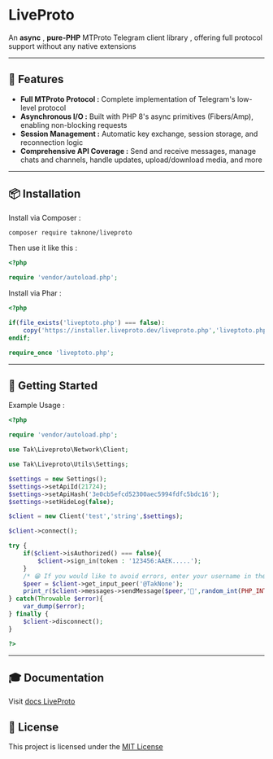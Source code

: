 # LiveProto

An **async** , **pure-PHP** MTProto Telegram client library , offering full protocol support without any native extensions

---

## 🚀 Features

* **Full MTProto Protocol :** Complete implementation of Telegram's low-level protocol
* **Asynchronous I/O :** Built with PHP 8's async primitives (Fibers/Amp), enabling non-blocking requests
* **Session Management :** Automatic key exchange, session storage, and reconnection logic
* **Comprehensive API Coverage :** Send and receive messages, manage chats and channels, handle updates, upload/download media, and more

---

## 📦 Installation

Install via Composer :

```bash
composer require taknone/liveproto
```

Then use it like this :

```php
<?php

require 'vendor/autoload.php';
```

Install via Phar :

```php
<?php

if(file_exists('liveptoto.php') === false):
    copy('https://installer.liveproto.dev/liveproto.php','liveptoto.php');
endif;

require_once 'liveptoto.php';
```

---

## 🏁 Getting Started

Example Usage :

```php
<?php

require 'vendor/autoload.php';

use Tak\Liveproto\Network\Client;

use Tak\Liveproto\Utils\Settings;

$settings = new Settings();
$settings->setApiId(21724);
$settings->setApiHash('3e0cb5efcd52300aec5994fdfc5bdc16');
$settings->setHideLog(false);

$client = new Client('test','string',$settings);

$client->connect();

try {
	if($client->isAuthorized() === false){
		$client->sign_in(token : '123456:AAEK.....');
	}
	/* 😁 If you would like to avoid errors, enter your username in the line below 😎 */
	$peer = $client->get_input_peer('@TakNone');
	print_r($client->messages->sendMessage($peer,'👋',random_int(PHP_INT_MIN,PHP_INT_MAX)));
} catch(Throwable $error){
	var_dump($error);
} finally {
	$client->disconnect();
}

?>
```

---

## 🎓 Documentation

Visit [docs LiveProto](https://docs.LiveProto.dev)

## 📜 License

This project is licensed under the [MIT License](LICENSE)
